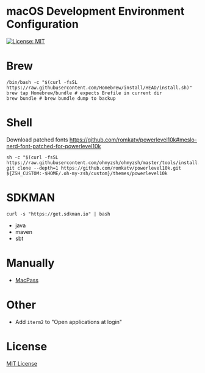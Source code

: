 macOS Development Environment Configuration
==================================================

[![License: MIT](https://img.shields.io/badge/license-MIT%20License-blue.svg)](https://raw.githubusercontent.com/pbassiner/dev-env/master/LICENSE)

# Brew
```shell
/bin/bash -c "$(curl -fsSL https://raw.githubusercontent.com/Homebrew/install/HEAD/install.sh)"
brew tap Homebrew/bundle # expects Brefile in current dir
brew bundle # brew bundle dump to backup
```

# Shell
Download patched fonts https://github.com/romkatv/powerlevel10k#meslo-nerd-font-patched-for-powerlevel10k
```shell
sh -c "$(curl -fsSL https://raw.githubusercontent.com/ohmyzsh/ohmyzsh/master/tools/install.sh)"
git clone --depth=1 https://github.com/romkatv/powerlevel10k.git ${ZSH_CUSTOM:-$HOME/.oh-my-zsh/custom}/themes/powerlevel10k
```

# SDKMAN
```shell
curl -s "https://get.sdkman.io" | bash
```
* java
* maven
* sbt

# Manually
* [MacPass](https://github.com/MacPass/MacPass/releases/latest)

# Other
* Add `iterm2` to "Open applications at login"

# License
[MIT License](LICENSE)
